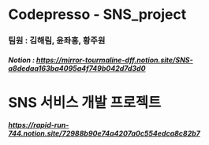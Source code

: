 # Codepresso - SNS_project
### 팀원 : 김해림, 윤좌홍, 황주원

##### Notion : https://mirror-tourmaline-dff.notion.site/SNS-a8dedaa163ba4095a4f749b042d7d3d0

# SNS 서비스 개발 프로젝트 
##### https://rapid-run-744.notion.site/72988b90e74a4207a0c554edca8c82b7

